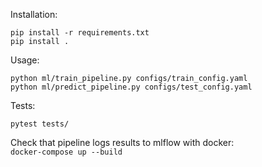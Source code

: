 Installation:

```pip install -r requirements.txt```  
```pip install .```

Usage:

```python ml/train_pipeline.py configs/train_config.yaml```   
```python ml/predict_pipeline.py configs/test_config.yaml```

Tests:

```pytest tests/```

Check that pipeline logs results to mlflow with docker:   
```docker-compose up --build```
